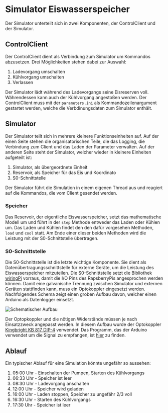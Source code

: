 # Simulator Eiswasserspeicher
Der Simulator unterteilt sich in zwei Komponenten, der ControlClient und der Simulator.

## ControlClient
Der ControlClient dient als Verbindung zum Simulator um Kommandos abzusetzen. Drei Möglichkeiten stehen dabei zur Auswahl:

1. Ladevorgang umschalten
2. Kühlvorgang umschalten
3. Verlassen

Der Simulator lädt während des Ladevorgangs seine Eisreserven voll. Währendessen kann auch der Kühlvorgang angestoßen werden.
Der ControlClient muss mit der `parameters.ini` als Kommandozeilenargument gestartet werden, welche die Verbdinungsdaten zum Simulator enthält. 

## Simulator
Der Simulator teilt sich in mehrere kleinere Funktionseinheiten auf. Auf der einen Seite stehen die organisatorischen Teile, die das Logging, die Verbindung zum Client und das Laden der Parameter verwalten. Auf der anderen Seite steht der Simulator, welcher wieder in kleinere Einheiten aufgeteilt ist:

1. Simulator, als übergeordnete Einheit
2. Reservoir, als Speicher für das Eis und Koordinato
3. S0-Schnittstelle

Der Simulator führt die Simulation in einem eigenen Thread aus und reagiert auf die Kommandos, die vom Client gesendet werden. 

### Speicher
Das Reservoir, der eigentliche Eiswasserspeicher, setzt das mathematische Modell um und führt in der `step` Methode entweder das Laden oder Kühlen um. Das Laden und Kühlen findet den den dafür vorgesehen Methoden, `load` und `cool` statt. Am Ende einer dieser beiden Methoden wird die Leistung mit der S0-Schnittstelle übertragen.

### S0-Schnittstelle
Die S0-Schnittstelle ist die letzte wichtige Komponente. Sie dient als Datenübertragungsschnittstelle für externe Geräte, um die Leistung des Eiswasserspeicher mitzuteilen. Die S0-Schnittstelle setzt die Bibliothek [wiringPi](http://wiringpi.com) vorraus, damit die I/O Pins des RapsberryPis angesprochen werden können. Damit eine galvanische Trennung zwischen Simulator und externen Geräten stattfinden kann, muss ein Optokoppler eingesetzt werden. Nachfolgendes Schema zeigt einen groben Aufbau davon, welcher einen Arduino als Datenlogger einsetzt.

![Schematischer Aufbau](http://i.imgur.com/ONr5beX.png?3)

Der Optopkoppler und die nötigen Widerstände müssen je nach Einsatzzweck angepasst werden. In diesem Aufbau wurde der Optokoppler [Kingbright KB 817 DIP-4](https://www.conrad.de/de/optokoppler-typ-kb-kingbright-kb-817-dip-4-ausfuehrung-single-transistor-type-140363.html) verwendet. Das Programm, das der Arduino verwendet um die Signal zu empfangen, ist [hier](https://gist.github.com/tpohl90/612289bbebd075a6a239) zu finden.


## Ablauf
Ein typischer Ablauf für eine Simulation könnte ungefähr so aussehen:

1. 05:00 Uhr - Einschalten der Pumpen, Starten des Kühlvorgangs
2. 06:33 Uhr - Speicher ist leer
3. 08:30 Uhr - Ladevorgang anschalten
4. 12:00 Uhr - Speicher wird geladen
5. 16:00 Uhr - Laden stoppen, Speicher zu ungefähr 2/3 voll
6. 16:30 Uhr - Starten des Kühlvorgangs
7. 17:30 Uhr - Speicher ist leer

